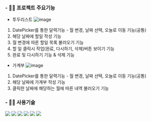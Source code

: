 ### - 😶‍🌫️ 프로젝트 주요기능
- 투두리스트
![image](https://user-images.githubusercontent.com/105829258/201027161-7cdddf5d-f197-4fda-b127-3533c5e18f13.png)
1. DatePicker를 통한 달력기능 - 월 변경, 날짜 선택, 오늘로 이동 기능(공통)
2. 해당 날짜에 할일 작성 기능
3. 월 변경에 따른 할일 목록 불러오기 기능
4. 할 일 클릭시 작업(완료, 다시하기, 삭제)버튼 보이기 기능
5. 완료 및 다시하기 기능 & 삭제 기능

- 가계부
![image](https://user-images.githubusercontent.com/105829258/201027320-1cb90abb-e4ef-4c1f-82d1-10ccf70b7636.png)
1. DatePicker를 통한 달력기능 - 월 변경, 날짜 선택, 오늘로 이동 기능(공통)
2. 해당 날짜에 가계부 작성 기능
3. 클릭한 날짜에 해당하는 월에 따른 내역 불러오기 기능


### - 😶‍🌫️ 사용기술
<div style="display: inline;">
<img src="https://img.shields.io/badge/react-61DAFB?style=for-the-badge&logo=react&logoColor=white">
<img src="https://img.shields.io/badge/typescript-blue?style=for-the-badge&logo=typescript&logoColor=white">
<img src="https://img.shields.io/badge/styled_components-DB7093?style=for-the-badge&logo=styledcomponents&logoColor=white">
<img src="https://img.shields.io/badge/axios-6236FF?style=for-the-badge&logo=axios&logoColor=white">
<img src="https://img.shields.io/badge/Json-green?style=for-the-badge&logo=Json&logoColor=CC6699"/>
<img src="https://img.shields.io/badge/datepicker-red?style=for-the-badge&logodatepicker&logoColor=CC6699"/>
</div>
